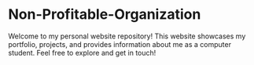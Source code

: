 # Non-Profitable-Organization
Welcome to my personal website repository! This website showcases my portfolio, projects, and provides information about me as a computer student. Feel free to explore and get in touch!
